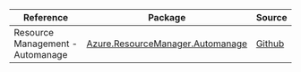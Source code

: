 | Reference | Package | Source |
|---|---|---|
|Resource Management - Automanage|[Azure.ResourceManager.Automanage](https://www.nuget.org/packages/Azure.ResourceManager.Automanage)|[Github](https://github.com/Azure/azure-sdk-for-net/blob/main/sdk/automanage/Azure.ResourceManager.Automanage)|
